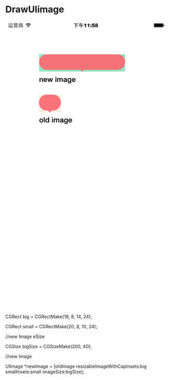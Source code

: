 # DrawUIimage
![](Screenshots/ex01.png)

CGRect big = CGRectMake(18, 8, 14, 24);

CGRect small = CGRectMake(20, 8, 10, 24);

//new Image eSize

CGSize bigSize = CGSizeMake(200, 40);

//new Image

UIImage *newImage = [oldImage resizableImageWithCapInsets:big smallInsets:small imageSize:bigSize];